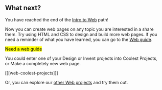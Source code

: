 ## What next?

You have reached the end of the [Intro to Web](https://projects.raspberrypi.org/en/pathways/web-intro) path!

Now you can create web pages on any topic you are interested in a share them. Try using HTML and CSS to design and build more web pages. If you need a reminder of what you have learned, you can go to the [Web guide](https://projects.raspberrypi.org/en/projects/getting-started-web).

<mark>Need a web guide</mark>

You could enter one of your Design or Invent projects into Coolest Projects, or Make a completely new web page.

[[[web-coolest-projects]]]

Or, you can explore our [other Web projects](https://projects.raspberrypi.org/en/projects?software%5B%5D=html-css-javascript) and try them out.